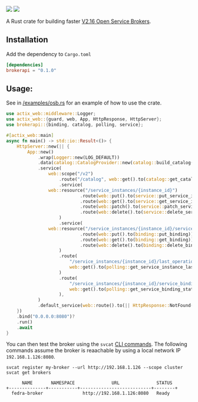 [![](https://badgen.net/crates/v/brokerapi)](https://crates.io/crates/brokerapi)
[![](https://docs.rs/brokerapi/badge.svg?version=0.1.0)](https://docs.rs/brokerapi/0.1.0/brokerapi/)

A Rust crate for building faster [V2.16 Open Service Brokers](https://github.com/openservicebrokerapi/servicebroker/).


## Installation

Add the dependency to `Cargo.toml`

```toml
[dependencies]
brokerapi = "0.1.0"
```

## Usage:

See in [/examples/osb.rs](/examples/osb.rs) for an example of how to use the crate.

```rust
use actix_web::middleware::Logger;
use actix_web::{guard, web, App, HttpResponse, HttpServer};
use brokerapi::{binding, catalog, polling, service};

#[actix_web::main]
async fn main() -> std::io::Result<()> {
    HttpServer::new(|| {
        App::new()
            .wrap(Logger::new(LOG_DEFAULT))
            .data(catalog::CatalogProvider::new(catalog::build_catalog()))
            .service(
                web::scope("/v2")
                    .route("/catalog", web::get().to(catalog::get_catalog))
                    .service(
                web::resource("/service_instances/{instance_id}")
                            .route(web::put().to(service::put_service_instance))
                            .route(web::get().to(service::get_service_instance))
                            .route(web::patch().to(service::patch_service_instance))
                            .route(web::delete().to(service::delete_service_instance))
                    )
                    .service(
                web::resource("/service_instances/{instance_id}/service_bindings/{binding_id}")
                            .route(web::put().to(binding::put_binding))
                            .route(web::get().to(binding::get_binding))
                            .route(web::delete().to(binding::delete_binding))
                    )
                    .route(
                        "/service_instances/{instance_id}/last_operation",
                        web::get().to(polling::get_service_instance_last_operation),
                    )
                    .route(
                        "/service_instances/{instance_id}/service_bindings/{binding_id}/last_operation",
                        web::get().to(polling::get_service_binding_state),
                    ),
            )
            .default_service(web::route().to(|| HttpResponse::NotFound()))
    })
    .bind("0.0.0.0:8080")?
    .run()
    .await
}
```

You can then test the broker using the `svcat` [CLI commands](https://svc-cat.io/docs/cli/). The following commands assume the broker is reaachable by using a local network IP `192.168.1.126:8080`.

```console
svcat register my-broker --url http://192.168.1.126 --scope cluster
svcat get brokers
```

```
      NAME       NAMESPACE              URL              STATUS
+--------------+-----------+---------------------------+--------+
  fedra-broker               http://192.168.1.126:8080   Ready
```
